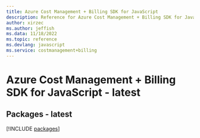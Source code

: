 ```yaml
---
title: Azure Cost Management + Billing SDK for JavaScript
description: Reference for Azure Cost Management + Billing SDK for JavaScript
author: xirzec
ms.author: jeffish
ms.data: 11/18/2022
ms.topic: reference
ms.devlang: javascript
ms.service: costmanagement+billing
---
```

# Azure Cost Management + Billing SDK for JavaScript - latest
## Packages - latest
[!INCLUDE [packages](cost-management-+-billing-index.md)]